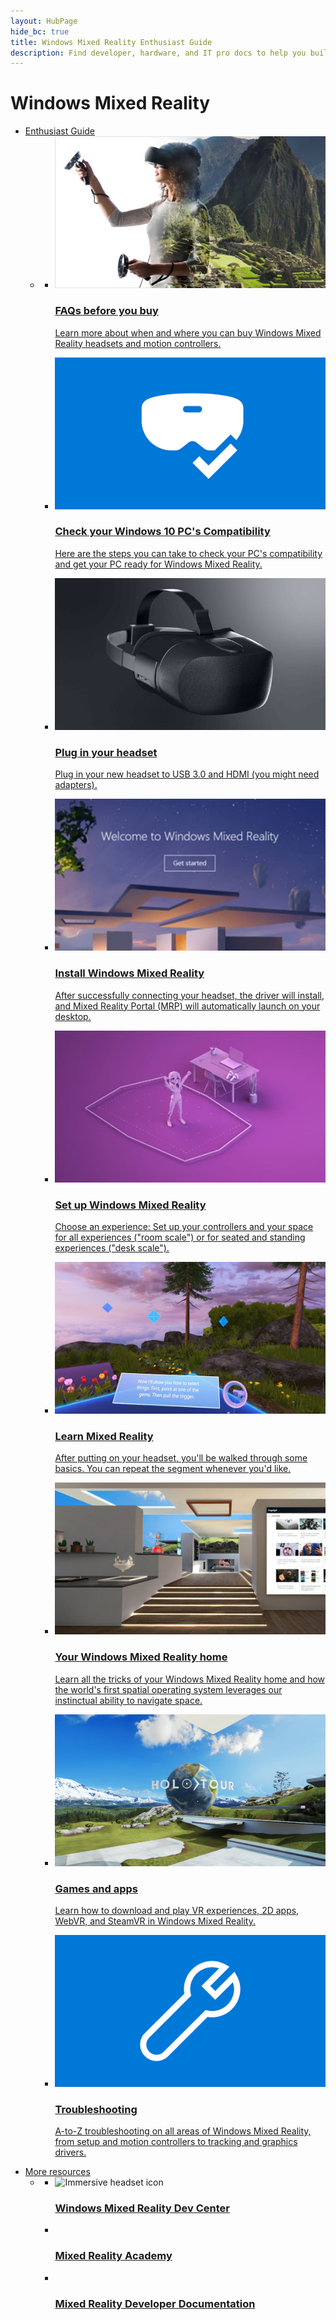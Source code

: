 ```yaml
---
layout: HubPage
hide_bc: true
title: Windows Mixed Reality Enthusiast Guide
description: Find developer, hardware, and IT pro docs to help you build and maintain your Windows solution.
---
```


<div id="main" class="v2">
    <div class="container">
        <h1>Windows Mixed Reality</h1>
        <ul class="pivots">
            <li>
                <a href="#enthusiast">Enthusiast Guide</a>
                <ul id="enthusiast">
                    <li>
                        <a href="#enthusiast-all"></a>
                        <ul id="enthusiast-all" class="cardsC">
                            <li>
                                <a href="before_you_buy_-_faqs.md">
                                    <div class="cardSize">
                                        <div class="cardPadding">
                                            <div class="card">
                                                <div>
                                                    <div class="cardImage"> 
                                                        <img src="images/BeforeYouBegin-tile.jpg" alt="Image of Mixed Reality headset" />
                                                    </div>
                                                </div>
                                                <div class="cardText">
                                                    <h3>FAQs before you buy</h3>
                                                    <p>Learn more about when and where you can buy Windows Mixed Reality headsets and motion controllers.</p>
                                                </div>
                                            </div>
                                        </div>
                                    </div>
                                </a>
                            </li>
                            <li>
                                <a href="check_your_compatibility.md">
                                    <div class="cardSize">
                                        <div class="cardPadding">
                                            <div class="card">
                                                <div>
                                                    <div class="cardImage"> 
                                                        <img src="images/CheckCompatibility.jpg" alt="Compatibility icon"/>
                                                    </div>
                                                </div>
                                                <div class="cardText">
                                                    <h3>Check your Windows 10 PC's Compatibility</h3>
                                                    <p>Here are the steps you can take to check your PC's compatibility and get your PC ready for Windows Mixed Reality.</p>
                                                </div>
                                            </div>
                                        </div>
                                    </div>
                                </a>
                            </li>
                            <li>
                                <a href="">
                                    <div class="cardSize">
                                        <div class="cardPadding">
                                            <div class="card">
                                                <div>
                                                    <div class="cardImage"> 
                                                        <img src="images/Plug-in-your-headset-tile.jpg" alt="" />
                                                    </div>
                                                </div>
                                                <div class="cardText">
                                                    <h3>Plug in your headset</h3>
                                                    <p>Plug in your new headset to USB 3.0 and HDMI (you might need adapters).</p>
                                                </div>
                                            </div>
                                        </div>
                                    </div>
                                </a>
                            </li>
                            <li>
                                <a href="">
                                    <div class="cardSize">
                                        <div class="cardPadding">
                                            <div class="card">
                                                <div>
                                                    <div class="cardImage"> 
                                                        <img src="images/InstallMR-tile.jpg" alt="" />
                                                    </div>
                                                </div>
                                                <div class="cardText">
                                                    <h3>Install Windows Mixed Reality</h3>
                                                    <p>After successfully connecting your headset, the driver will install, and Mixed Reality Portal (MRP) will automatically launch on your desktop.</p>
                                                </div>
                                            </div>
                                        </div>
                                    </div>
                                </a>
                            </li>
                            <li>
                                <a href="">
                                    <div class="cardSize">
                                        <div class="cardPadding">
                                            <div class="card">
                                                <div>
                                                    <div class="cardImage"> 
                                                        <img src="images/Setup-boundary-tile.jpg" alt="" />
                                                    </div>
                                                </div>
                                                <div class="cardText">
                                                    <h3>Set up Windows Mixed Reality</h3>
                                                    <p>Choose an experience: Set up your controllers and your space for all experiences ("room scale") or for seated and standing experiences ("desk scale").</p>
                                                </div>
                                            </div>
                                        </div>
                                    </div>
                                </a>
                            </li>
                            <li>
                                <a href="">
                                    <div class="cardSize">
                                        <div class="cardPadding">
                                            <div class="card">
                                                <div>
                                                    <div class="cardImage"> 
                                                        <img src="images/LearnMixedReality_OOBE.jpg" alt="" />
                                                    </div>
                                                </div>
                                                <div class="cardText">
                                                    <h3>Learn Mixed Reality</h3>
                                                    <p>After putting on your headset, you'll be walked through some basics. You can repeat the segment whenever you'd like.</p>
                                                </div>
                                            </div>
                                        </div>
                                    </div>
                                </a>
                            </li>
                            <li>
                                <a href="">
                                    <div class="cardSize">
                                        <div class="cardPadding">
                                            <div class="card">
                                                <div>
                                                    <div class="cardImage"> 
                                                        <img src="images/The-Cliff-House-tile.jpg" alt="" />
                                                    </div>
                                                </div>
                                                <div class="cardText">
                                                    <h3>Your Windows Mixed Reality home</h3>
                                                    <p>Learn all the tricks of your Windows Mixed Reality home and how the world's first spatial operating system leverages our instinctual ability to navigate space.</p>
                                                </div>
                                            </div>
                                        </div>
                                    </div>
                                </a>
                            </li>
                            <li>
                                <a href="">
                                    <div class="cardSize">
                                        <div class="cardPadding">
                                            <div class="card">
                                                <div>
                                                    <div class="cardImage"> 
                                                        <img src="images/Apps.jpg" alt="" />
                                                    </div>
                                                </div>
                                                <div class="cardText">
                                                    <h3>Games and apps</h3>
                                                    <p>Learn how to download and play VR experiences, 2D apps, WebVR, and SteamVR in Windows Mixed Reality.</p>
                                                </div>
                                            </div>
                                        </div>
                                    </div>
                                </a>
                            </li>
                            <li>
                                <a href="/microsoft-identity-manager/">
                                    <div class="cardSize">
                                        <div class="cardPadding">
                                            <div class="card">
                                                <div>
                                                    <div class="cardImage bgdAccent1"> 
                                                        <img src="images/Troubleshoot.jpg" alt="" />
                                                    </div>
                                                </div>
                                                <div class="cardText">
                                                    <h3>Troubleshooting</h3>
                                                    <p>A-to-Z troubleshooting on all areas of Windows Mixed Reality, from setup and motion controllers to tracking and graphics drivers.</p>
                                                </div>
                                            </div>
                                        </div>
                                    </div>
                                </a>
                            </li>
                        </ul>
                    </li>
                </ul>
            </li>
            <li>
                <a href="#more">More resources</a>
                <ul id="more">
                    <li>
                        <a href="#more-all"></a>
                        <ul id="more-all" class="cardsFTitle">
                            <li>
                                <div class="cardSize">
                                    <div class="cardPadding">
                                        <div class="card">
                                            <div class="cardImageOuter">
                                                <div class="cardImage">
                                                    <img src="/en-us/media/hubs/windows/win_developer-5.svg" alt="Immersive headset icon"/>
                                                </div>
                                            </div>
                                            <div class="cardText">
                                                <h3><a href="//developer.microsoft.com/windows/mixed-reality">Windows Mixed Reality Dev Center</a></h3>
                                            </div>
                                        </div>
                                    </div>
                                </div>
                            </li>
                            <li>
                                <div class="cardSize">
                                    <div class="cardPadding">
                                        <div class="card">
                                            <div class="cardImageOuter">
                                                <div class="cardImage">
                                                    <img src="/media/common/i_video.svg" alt=""/>
                                                </div>
                                            </div>
                                            <div class="cardText">
                                                <h3><a href="//developer.microsoft.com/en-us/windows/mixed-reality/academy">Mixed Reality Academy</a></h3>
                                            </div>
                                        </div>
                                    </div>
                                </div>
                            </li>
                            <li>
                                <div class="cardSize">
                                    <div class="cardPadding">
                                        <div class="card">
                                            <div class="cardImageOuter">
                                                <div class="cardImage">
                                                    <img src="/media/common/i_benefits.svg" alt="" />
                                                </div>
                                            </div>
                                            <div class="cardText">
                                                <h3><a href="index.md">Mixed Reality Developer Documentation</a></h3>
                                            </div>
                                        </div>
                                    </div>
                                </div>
                            </li>
                        </ul>
                    </li>
                </ul>
            </li>
        </ul>
    </div>
</div>
